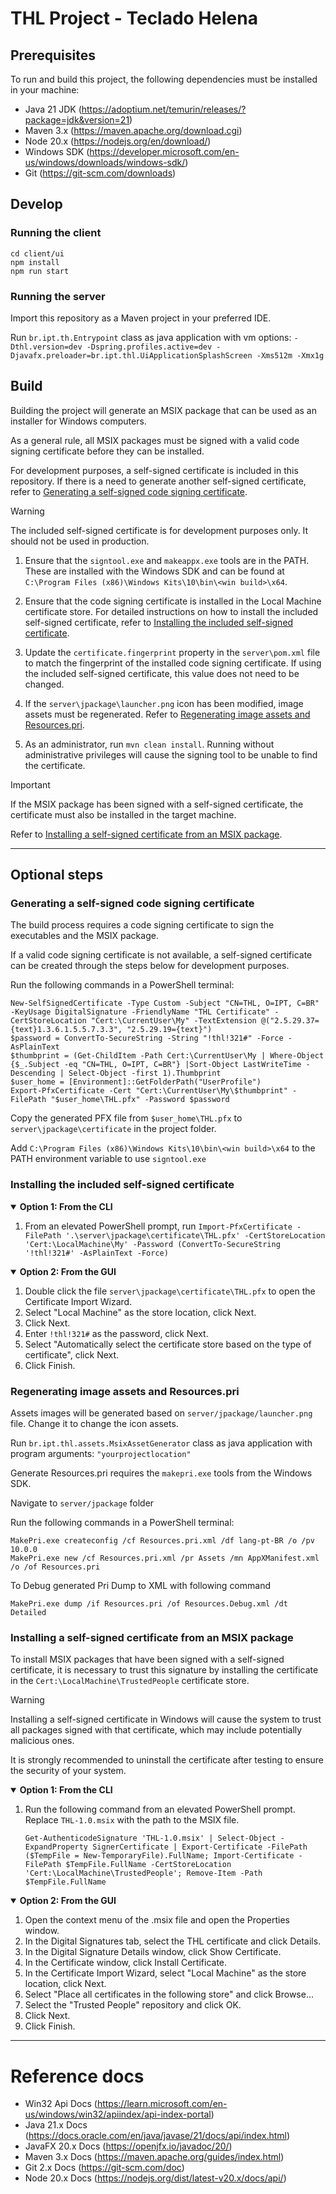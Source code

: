 # THL Project - Teclado Helena

## Prerequisites
To run and build this project, the following dependencies must be installed in your machine:
* Java 21 JDK (https://adoptium.net/temurin/releases/?package=jdk&version=21)
* Maven 3.x (https://maven.apache.org/download.cgi)
* Node 20.x (https://nodejs.org/en/download/)
* Windows SDK (https://developer.microsoft.com/en-us/windows/downloads/windows-sdk/)
* Git (https://git-scm.com/downloads)

## Develop
### Running the client
```
cd client/ui
npm install
npm run start
```

### Running the server
Import this repository as a Maven project in your preferred IDE.

Run ```br.ipt.th.Entrypoint``` class as java application with vm
options: ```-Dthl.version=dev -Dspring.profiles.active=dev -Djavafx.preloader=br.ipt.thl.UiApplicationSplashScreen -Xms512m -Xmx1g```

## Build
Building the project will generate an MSIX package that can be used as an installer for Windows computers.

As a general rule, all MSIX packages must be signed with a valid code signing certificate before they can be installed.

For development purposes, a self-signed certificate is included in this repository.
If there is a need to generate another self-signed certificate, refer to [Generating a self-signed code signing certificate](#Generating-a-self-signed-code-signing-certificate).

> [!WARNING]
> The included self-signed certificate is for development purposes only. It should not be used in production.

1. Ensure that the `signtool.exe` and `makeappx.exe` tools are in the PATH.
These are installed with the Windows SDK and can be found at `C:\Program Files (x86)\Windows Kits\10\bin\<win build>\x64`.

2. Ensure that the code signing certificate is installed in the Local Machine certificate store.
For detailed instructions on how to install the included self-signed certificate, refer to [Installing the included self-signed certificate](#Installing-the-included-self-signed-certificate). 

3. Update the `certificate.fingerprint` property in the `server\pom.xml` file to match the fingerprint of the installed code signing certificate.
If using the included self-signed certificate, this value does not need to be changed.

4. If the `server\jpackage\launcher.png` icon has been modified, image assets must be regenerated. Refer to [Regenerating image assets and Resources.pri](#Regenerating-image-assets-and-Resourcespri).

5. As an administrator, run ```mvn clean install```. Running without administrative privileges will cause the signing tool to be unable to find the certificate.

> [!IMPORTANT]
> If the MSIX package has been signed with a self-signed certificate, the certificate must also be installed in the target machine.
>
> Refer to [Installing a self-signed certificate from an MSIX package](#Installing-a-self-signed-certificate-from-an-MSIX-package).

***

## Optional steps

### Generating a self-signed code signing certificate

The build process requires a code signing certificate to sign the executables and the MSIX package.

If a valid code signing certificate is not available, a self-signed certificate can be created through the steps below for development purposes.

Run the following commands in a PowerShell terminal:

```
New-SelfSignedCertificate -Type Custom -Subject "CN=THL, O=IPT, C=BR" -KeyUsage DigitalSignature -FriendlyName "THL Certificate" -CertStoreLocation "Cert:\CurrentUser\My" -TextExtension @("2.5.29.37={text}1.3.6.1.5.5.7.3.3", "2.5.29.19={text}")
$password = ConvertTo-SecureString -String "!thl!321#" -Force -AsPlainText
$thumbprint = (Get-ChildItem -Path Cert:\CurrentUser\My | Where-Object {$_.Subject -eq "CN=THL, O=IPT, C=BR"} |Sort-Object LastWriteTime -Descending | Select-Object -first 1).Thumbprint
$user_home = [Environment]::GetFolderPath("UserProfile")
Export-PfxCertificate -Cert "Cert:\CurrentUser\My\$thumbprint" -FilePath "$user_home\THL.pfx" -Password $password
```

Copy the generated PFX file from `$user_home\THL.pfx` to `server\jpackage\certificate` in the project folder.

Add `C:\Program Files (x86)\Windows Kits\10\bin\<win build>\x64` to the PATH environment variable to use `signtool.exe`

### Installing the included self-signed certificate

<details open>
<summary><b>Option 1: From the CLI</b></summary>

1. From an elevated PowerShell prompt, run ```Import-PfxCertificate -FilePath '.\server\jpackage\certificate\THL.pfx' -CertStoreLocation 'Cert:\LocalMachine\My' -Password (ConvertTo-SecureString '!thl!321#' -AsPlainText -Force)```
</details>

<details open>
<summary><b>Option 2: From the GUI</b></summary>

1. Double click the file `server\jpackage\certificate\THL.pfx` to open the Certificate Import Wizard.
2. Select "Local Machine" as the store location, click Next.
3. Click Next.
4. Enter `!thl!321#` as the password, click Next.
5. Select "Automatically select the certificate store based on the type of certificate", click Next.
6. Click Finish.

</details>

### Regenerating image assets and Resources.pri

Assets images will be generated based on ```server/jpackage/launcher.png``` file. 
Change it to change the icon assets.


Run ```br.ipt.thl.assets.MsixAssetGenerator``` class as java application 
with program arguments: ```"yourprojectlocation"```


Generate Resources.pri requires the `makepri.exe` tools from the Windows SDK.

Navigate to ```server/jpackage``` folder

Run the following commands in a PowerShell terminal:
```
MakePri.exe createconfig /cf Resources.pri.xml /df lang-pt-BR /o /pv 10.0.0
MakePri.exe new /cf Resources.pri.xml /pr Assets /mn AppXManifest.xml /o /of Resources.pri
```

To Debug generated Pri Dump to XML with following command
```
MakePri.exe dump /if Resources.pri /of Resources.Debug.xml /dt Detailed
```

### Installing a self-signed certificate from an MSIX package

To install MSIX packages that have been signed with a self-signed certificate, it is necessary to trust this signature by installing the certificate in the ```Cert:\LocalMachine\TrustedPeople``` certificate store.

> [!WARNING]
> Installing a self-signed certificate in Windows will cause the system to trust all packages signed with that certificate, which may include potentially malicious ones.
> 
> It is strongly recommended to uninstall the certificate after testing to ensure the security of your system.

<details open>
<summary><b>Option 1: From the CLI</b></summary>

1. Run the following command from an elevated PowerShell prompt. Replace ```THL-1.0.msix``` with the path to the MSIX file.

   ```Get-AuthenticodeSignature 'THL-1.0.msix' | Select-Object -ExpandProperty SignerCertificate | Export-Certificate -FilePath ($TempFile = New-TemporaryFile).FullName; Import-Certificate -FilePath $TempFile.FullName -CertStoreLocation 'Cert:\LocalMachine\TrustedPeople'; Remove-Item -Path $TempFile.FullName```
</details>

<details open>
<summary><b>Option 2: From the GUI</b></summary>

1. Open the context menu of the .msix file and open the Properties window.
2. In the Digital Signatures tab, select the THL certificate and click Details.
3. In the Digital Signature Details window, click Show Certificate.
4. In the Certificate window, click Install Certificate.
5. In the Certificate Import Wizard, select "Local Machine" as the store location, click Next.
6. Select "Place all certificates in the following store" and click Browse...
7. Select the "Trusted People" repository and click OK.
8. Click Next.
9. Click Finish.

</details>

***

# Reference docs

* Win32 Api Docs      (https://learn.microsoft.com/en-us/windows/win32/apiindex/api-index-portal)
* Java 21.x Docs      (https://docs.oracle.com/en/java/javase/21/docs/api/index.html)
* JavaFX 20.x Docs    (https://openjfx.io/javadoc/20/)
* Maven 3.x Docs      (https://maven.apache.org/guides/index.html)
* Git 2.x Docs        (https://git-scm.com/doc)
* Node 20.x Docs      (https://nodejs.org/dist/latest-v20.x/docs/api/)
